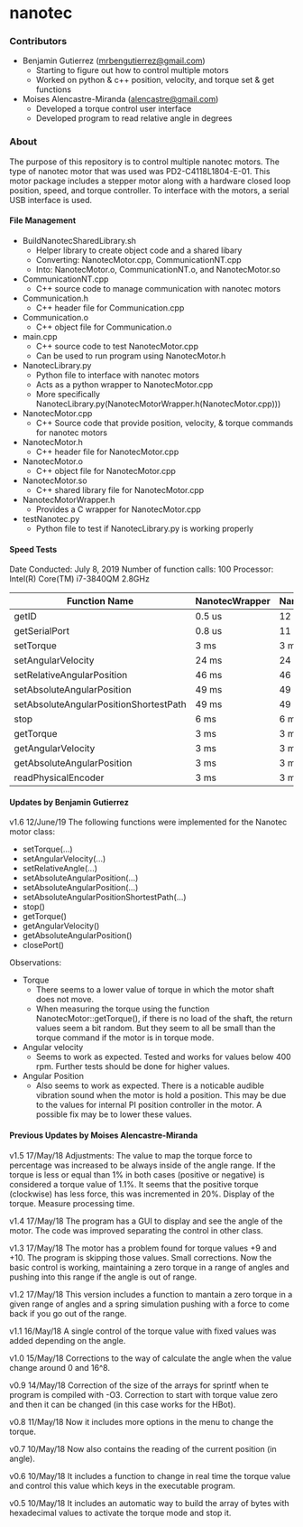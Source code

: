 # nanotec

### Contributors
* Benjamin Gutierrez (mrbengutierrez@gmail.com)
  * Starting to figure out how to control multiple motors
  * Worked on python & c++ position, velocity, and torque set & get functions
* Moises Alencastre-Miranda (alencastre@gmail.com)
  * Developed a torque control user interface
  * Developed program to read relative angle in degrees


### About
The purpose of this repository is to control multiple nanotec motors. The type of nanotec motor that was used was PD2-C4118L1804-E-01. This motor package includes a stepper motor along with a hardware closed loop position, speed, and torque controller. To interface with the motors, a serial USB interface is used.


#### File Management
* BuildNanotecSharedLibrary.sh
  * Helper library to create object code and a shared libary
  * Converting: NanotecMotor.cpp, CommunicationNT.cpp
  * Into: NanotecMotor.o, CommunicationNT.o, and NanotecMotor.so
* CommunicationNT.cpp
  * C++ source code to manage communication with nanotec motors
* Communication.h
  * C++ header file for Communication.cpp
* Communication.o
  * C++ object file for Communication.o
* main.cpp
  * C++ source code to test NanotecMotor.cpp
  * Can be used to run program using NanotecMotor.h
* NanotecLibrary.py
  * Python file to interface with nanotec motors
  * Acts as a python wrapper to NanotecMotor.cpp
  * More specifically NanotecLibrary.py(NanotecMotorWrapper.h(NanotecMotor.cpp)))
* NanotecMotor.cpp
  * C++ Source code that provide position, velocity, & torque commands for nanotec motors
* NanotecMotor.h
  * C++ header file for NanotecMotor.cpp
* NanotecMotor.o
  * C++ object file for NanotecMotor.cpp
* NanotecMotor.so
  * C++ shared library file for NanotecMotor.cpp
* NanotecMotorWrapper.h
  * Provides a C wrapper for NanotecMotor.cpp
* testNanotec.py
  * Python file to test if NanotecLibrary.py is working properly


#### Speed Tests

Date Conducted: July 8, 2019
Number of function calls: 100
Processor: Intel(R) Core(TM) i7-3840QM 2.8GHz 


| Function Name                           | NanotecWrapper | NanotecSharedMemory | NanotecNetwork |
| --------------------------------------- | -------------- | ------------------- | -------------- |
| getID                                   | 0.5 us         | 12 us               | 27 us          |
| getSerialPort                           | 0.8 us         | 11 us               | 24 us          |
| setTorque                               | 3 ms           | 3 ms                | 3 ms           |
| setAngularVelocity                      | 24 ms          | 24 ms               | 24 ms          |
| setRelativeAngularPosition              | 46 ms          | 46 ms               | 46 ms          |
| setAbsoluteAngularPosition              | 49 ms          | 49 ms               | 49 ms          |
| setAbsoluteAngularPositionShortestPath  | 49 ms          | 49 ms               | 49 ms          |
| stop                                    | 6 ms           | 6 ms                | 6 ms           |
| getTorque                               | 3 ms           | 3 ms                | 6 ms           |
| getAngularVelocity                      | 3 ms           | 3 ms                | 3 ms           |
| getAbsoluteAngularPosition              | 3 ms           | 3 ms                | 3 ms           |
| readPhysicalEncoder                     | 3 ms           | 3 ms                | 3 ms           |







#### Updates by Benjamin Gutierrez
v1.6 12/June/19 
The following functions were implemented for the Nanotec motor class:
* setTorque(...)
* setAngularVelocity(...)
* setRelativeAngle(...) 
* setAbsoluteAngularPosition(...)
* setAbsoluteAngularPosition(...)
* setAbsoluteAngularPositionShortestPath(...)
* stop()
* getTorque()
* getAngularVelocity()
* getAbsoluteAngularPosition()
* closePort()

Observations:
* Torque
  * There seems to a lower value of torque in which the motor shaft does not move.
  * When measuring the torque using the function NanotecMotor::getTorque(), if there is no load of the shaft, the return values seem a bit random.
    But they seem to all be small than the torque command if the motor is in torque mode.
* Angular velocity
  * Seems to work as expected. Tested and works for values below 400 rpm. Further tests should be done for higher values.
* Angular Position
  * Also seems to work as expected. There is a noticable audible vibration sound when the motor is hold a position.
    This may be due to the values for internal PI position controller in the motor. A possible fix may be to lower these values.



#### Previous Updates by Moises Alencastre-Miranda
v1.5 17/May/18 Adjustments: The value to map the torque force to percentage was
               increased to be always inside of the angle range. If the torque
               is less or equal than 1% in both cases (positive or negative) is
               considered a torque value of 1.1%. It seems that the positive
               torque (clockwise) has less force, this was incremented in 20%.
               Display of the torque. Measure processing time.

v1.4 17/May/18 The program has a GUI to display and see the angle of the motor.
               The code was improved separating the control in other class.

v1.3 17/May/18 The motor has a problem found for torque values +9 and +10. The
               program is skipping those values. Small corrections. Now the
               basic control is working, maintaining a zero torque in a range of
               angles and pushing into this range if the angle is out of range.

v1.2 17/May/18 This version includes a function to mantain a zero torque in a
               given range of angles and a spring simulation pushing with a
               force to come back if you go out of the range.

v1.1 16/May/18 A single control of the torque value with fixed values was added
               depending on the angle.

v1.0 15/May/18 Corrections to the way of calculate the angle when the value
               change around 0 and 16^8.

v0.9 14/May/18 Correction of the size of the arrays for sprintf when te program
               is compiled with -O3. Correction to start with torque value zero
               and then it can be changed (in this case works for the HBot).

v0.8 11/May/18 Now it includes more options in the menu to change the torque.

v0.7 10/May/18 Now also contains the reading of the current position (in angle).

v0.6 10/May/18 It includes a function to change in real time the torque value
               and control this value which keys in the executable program.

v0.5 10/May/18 It includes an automatic way to build the array of bytes with
               hexadecimal values to activate the torque mode and stop it.
